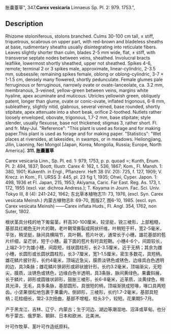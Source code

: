 胀囊薹草",
347.**Carex vesicaria** Linnaeus Sp. Pl. 2: 979. 1753.",

## Description
Rhizome stoloniferous, stolons branched. Culms 30-100 cm tall, ± stiff, triquetrous, scabrous on upper part, with red-brown and bladeless sheaths at base, rudimentary sheaths usually disintegrating into reticulate fibers. Leaves slightly shorter than culm, blades 2-5 mm wide, flat, ± stiff, with transverse septate nodes between veins, sheathed. Involucral bracts leaflike, lowermost shortly sheathed, upper not sheathed. Spikes 4-6, remote; terminal 2 or 3 spikes male, approximate, linear-cylindric, 2-3.5 mm, subsessile; remaining spikes female, oblong or oblong-cylindric, 3-7 × 1-1.5 cm, densely many flowered, shortly pedunculate. Female glumes pale ferruginous or ferruginous, narrowly ovate or ovate-lanceolate, ca. 3.2 mm, membranous, 3-veined, yellow-green between veins, margins white hyaline, apex acuminate and muticous. Utricles yellowish green, obliquely patent, longer than glume, ovate or conic-ovate, inflated trigonous, 6-8 mm, subleathery, slightly nitid, glabrous, several veined, base rounded, shortly stipitate, apex attenuate into a short beak, orifice 2-toothed. Nutlets rather loosely enveloped, obovate, trigonous, 1.7-2 mm, base stipitate; style slender, usually flexuose, base not thickened; stigmas 3, rather short. Fl. and fr. May-Jul.
  "Reference": "This plant is used as forage and for making paper.This plant is used as forage and for making paper.
  "Statistics": "Wet places at riversides, at lakesides, in swamps, or in meadows. Heilongjiang, Jilin, Liaoning, Nei Mongol [Japan, Korea, Mongolia, Russia; Europe, North America].
**311. 胀囊薹草**

Carex vesicaria Linn., Sp. Pl. ed. 1: 979, 1753, p. p. quoad ∝; Kunth, Enum. Pl. 2: 494, 1837; Boott, Illustr. Carex 4: 162, t. 536, 1867; Kom., Fl. Mansh. 1: 380, 1901; Kukenth. in Engl., Pflanzenr. Heft 38 (IV. 20): 725, f. 127, 1909; V. Krecz. in Kom., Fl. URSS 3: 445, pl. 23 fig 1, 1935; Ohwi, Cyper. Japon. 1: 498, 1936 et Fl. Japan, 215, 1953; Akiyama, Caric. Far East. Reg. As. 173, t. 172, 1955 (excl. var. dichroa Andress.); T. Koyama in Journ. Fac. Sci. Univ. Tokyo III, 8 (4): 241-242, 1962; 东北草本植物志11: 73, 1976, (excl. Syn. Carex vesicata Meinsh.) 内蒙古植物志8: 69-70, 图版27, 图6-10, 1985. (excl. syn. Carex vesicata Meinsh) ——Carex inflata Huds., Fl. Angl. 354, 1762, non Suter, 1802.

根状茎具分枝的地下匍匐茎。秆高30-100厘米，较坚挺，锐三棱形，上部粗糙，基部具红褐色无叶片的鞘，老叶鞘常撕裂成网状纤维。叶稍短于秆，宽2-5毫米，平张，稍坚挺，脉间具横隔节，具叶鞘。苞片叶状，通常长于小穗，雄花基部的苞片纤细，呈芒状，短于小穗，最下面的苞片有时具短鞘。小穗4-6个，间距较长，上端2-3个为雄小穗，间距短，线状圆柱形，长2-3.5厘米，近于无柄；其余为雌小穗，长圆形或长圆状圆柱形，长3-7厘米，宽1-1.5厘米，密生多数花，具短柄。雄花鳞片披针形，长约4毫米，顶端近急尖，膜质淡锈色或锈色，边缘具白色透明的边，具3条脉；雌花鳞片狭卵形或卵状披针形，长约3.2毫米，顶端渐尖，无短尖，膜质，淡锈色或锈色，边缘白色半透明，具3条脉，脉间黄绿色。果囊斜展，长于鳞片，卵形或圆锥状卵形，鼓胀三棱形，长6-8毫米，近革质，淡黄绿色，稍具光泽，无毛，具多条脉，基部圆形，具很短的柄，顶端渐狭成短喙，喙口具两短齿。小坚果很松地包裹于果囊内，倒卵形，三棱形，长约1.7-2毫米，基部具短柄；花柱细长，常2-3次扭曲，基部不增粗，柱头3个，较短。花果期5-7月。

产于黑龙江、吉林、辽宁、内蒙古；生于河边、湖边等潮湿地、沼泽或草甸。也分布于蒙古、俄罗斯、朝鲜、日本和欧洲、北美洲。

叶可作牧草、茎叶可作造纸原料。
